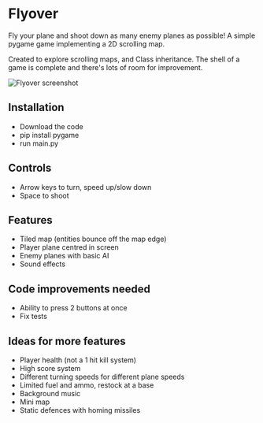 # Flyover

Fly your plane and shoot down as many enemy planes as possible!
A simple pygame game implementing a 2D scrolling map.

Created to explore scrolling maps, and Class inheritance. The shell of a game is complete and there's lots of room for improvement.

![Flyover screenshot](https://raw.githubusercontent.com/stevetasticsteve/Flyover/master/Assets/flyover_screenshot.png)

## Installation
- Download the code
- pip install pygame
- run main.py

## Controls
- Arrow keys to turn, speed up/slow down
- Space to shoot

## Features
- Tiled map (entities bounce off the map edge)
- Player plane centred in screen
- Enemy planes with basic AI
- Sound effects

## Code improvements needed
- Ability to press 2 buttons at once
- Fix tests

## Ideas for more features
- Player health (not a 1 hit kill system)
- High score system
- Different turning speeds for different plane speeds
- Limited fuel and ammo, restock at a base
- Background music
- Mini map
- Static defences with homing missiles
